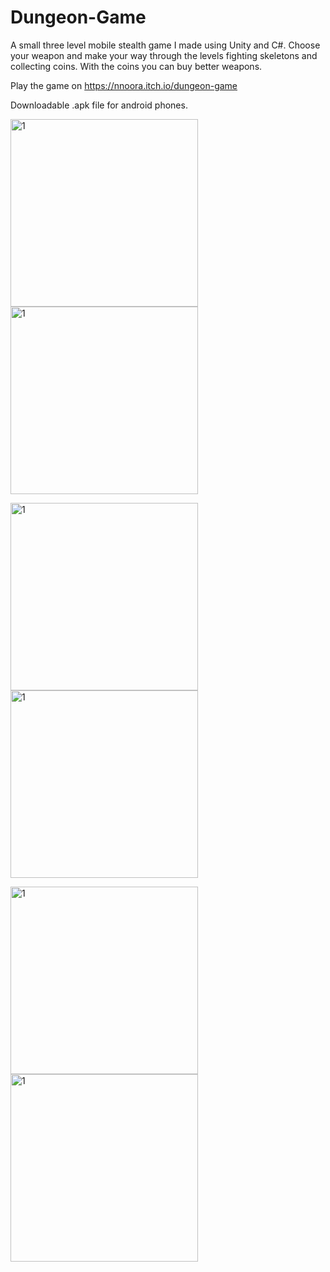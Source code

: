 # Dungeon-Game


A small three level mobile stealth game I made using Unity and C#. Choose your weapon and make your way through the levels fighting skeletons and collecting coins. With the  coins you can buy better weapons.

Play the game on https://nnoora.itch.io/dungeon-game

Downloadable .apk file for android phones.



<img width="300" alt="1" src="https://user-images.githubusercontent.com/26521643/189678132-c53e5bcd-8b58-4c3c-ab3c-79e33b266eff.PNG"> <img width="300" alt="1" src="https://user-images.githubusercontent.com/26521643/189678205-b46d85cf-21d7-4569-ae0a-f6fd477bbe12.PNG"> 

<img width="300" alt="1" src="https://user-images.githubusercontent.com/26521643/189678222-d5306c84-dead-496e-8cb9-182d7c789449.PNG"> <img width="300" alt="1" src="https://user-images.githubusercontent.com/26521643/189678193-1e45d32b-953a-45ca-804a-4417c53ea78a.PNG"> 


 <img width="300" alt="1" src="https://user-images.githubusercontent.com/26521643/189678164-7e0ac9d7-9b46-4f56-ac20-904a9c788312.PNG"> <img width="300" alt="1" src="https://user-images.githubusercontent.com/26521643/189678183-b3a41686-55d9-44ab-80fa-03139ee216ee.PNG">


